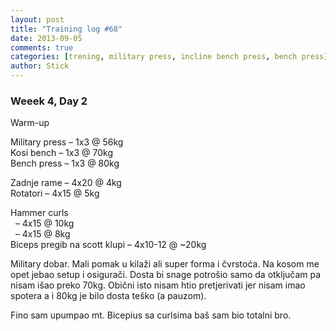```yaml
---
layout: post
title: "Training log #68"
date: 2013-09-05
comments: true
categories: [trening, military press, incline bench press, bench press]
author: Stick
---
```


### Weeek 4, Day 2  

Warm-up

Military press – 1x3 @ 56kg  
Kosi bench – 1x3 @ 70kg  
Bench press – 1x3 @ 80kg  

Zadnje rame – 4x20 @ 4kg  
Rotatori – 4x15 @ 5kg  

Hammer curls  
&nbsp; – 4x15 @ 10kg  
&nbsp; – 4x15 @ 8kg  
Biceps pregib na scott klupi – 4x10-12 @ ~20kg  

Military dobar. Mali pomak u kilaži ali super forma i čvrstoća. Na kosom me opet jebao setup i osigurači. Dosta bi snage potrošio samo da otključam pa nisam išao preko 70kg. Obični isto nisam htio pretjerivati jer nisam imao spotera a i 80kg je bilo dosta teško (a pauzom).

Fino sam upumpao mt. Bicepius sa curlsima baš sam bio totalni bro.